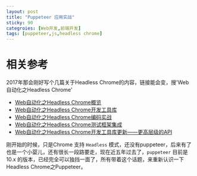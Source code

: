 ```yaml
---
layout: post
title: "Puppeteer 应用实战"
sticky: 90
categroies: [Web开发,前端开发]
tags: [puppeteer,js,headless chrome]
---
```




# 相关参考

 2017年那会刚好写个几篇关于Headless Chrome的内容，链接能会变，搜'Web自动化之Headless Chrome'

- [Web自动化之Headless Chrome概览](http://rawbin-.github.io/2021/08/10/2017-06/2017-06-10-headless-chrome-intro/)
- [Web自动化之Headless Chrome开发工具库](http://rawbin-.github.io/2021/08/10/2017-06/2017-06-11-headless-chrome-devlib/)
- [Web自动化之Headless Chrome编码实战](http://rawbin-.github.io/2021/08/10/2017-06/2017-06-12-headless-chrome-demo/)
- [Web自动化之Headless Chrome测试框架集成](http://rawbin-.github.io/2021/08/10/2017-06/2017-06-13-headless-chrome-test/)
- [Web自动化之Headless Chrome开发工具库更新——更高层级的API](http://rawbin-.github.io/2021/08/10/2017-06/2017-06-14-headless-chrome-devlib2/)

刚开始的时候，只是Chrome 支持 `Headless` 模式，还没有puppeteer，后来有了也是一个小婴儿，还有很长一段路要走，现在近五年过去了，`puppeteer` 目前是10.x 的版本，已经完全可以独挡一面了，所有带着这个话题，来重新认识一下Headless Chrome之Puppeteer。







